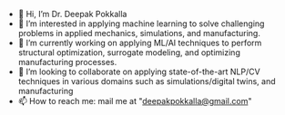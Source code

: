 - 👋 Hi, I’m Dr. Deepak Pokkalla
- 👀 I’m interested in applying machine learning to solve challenging problems in applied mechanics, simulations, and manufacturing.
- 🌱 I’m currently working on applying ML/AI techniques to perform structural optimization, surrogate modeling, and optimizing manufacturing processes. 
- 💞️ I’m looking to collaborate on applying state-of-the-art NLP/CV techniques in various domains such as simulations/digital twins, and manufacturing
- 📫 How to reach me: mail me at "deepakpokkalla@gmail.com"

<!---
deepakpokkalla/deepakpokkalla is a ✨ special ✨ repository because its `README.md` (this file) appears on your GitHub profile.
You can click the Preview link to take a look at your changes.
--->
